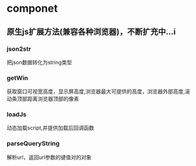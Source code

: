 componet
========

## 原生js扩展方法(兼容各种浏览器)，不断扩充中...i

### json2str

把json数据转化为string类型

### getWin

获取窗口可视宽高度，显示屏高度,浏览器最大可提供的高度，浏览器外部高度,滚动条顶部距离浏览器顶部的像素

### loadJs

动态加载script,并提供加载后回调函数

### parseQueryString

解析url，返回url参数的键值对的对象
